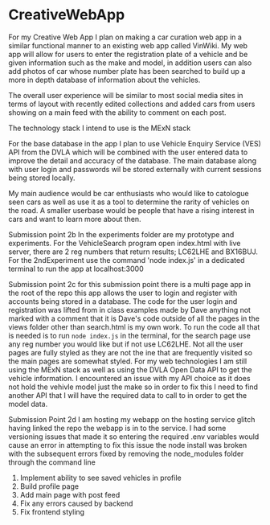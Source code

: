 # CreativeWebApp

For my Creative Web App I plan on making a car curation web app in  a similar functional manner to an existing web app called VinWiki. My web app will allow for users to enter the registration plate of a vehicle and be given information such as the make and model, in addition users can also add photos of car whose number plate has been searched to build up a more in depth database of information about the vehicles.

The overall user experience will be similar to most social media sites in terms of layout with recently edited collections and added cars from users showing on a main feed with the ability to comment on each post.

The technology stack I intend to use is the MExN stack

For the base database in the app I plan to use Vehicle Enquiry Service (VES) API from the DVLA which will be combined with the user entered data to improve the detail and accuracy of the database. The main database along with user login and passwords wil be stored externally with current sessions being stored locally.

My main audience would be car enthusiasts who would like to catologue seen cars as well as use it as a tool to determine the rarity of vehicles on the road. A smaller userbase would be people that have a rising interest in cars and want to learn more about then.

Submission point 2b
In the experiments folder are my prototype and experiments. For the VehicleSearch program open index.html with live server, there are 2 reg numbers that return results; LC62LHE and BX16BUJ. For the 2ndExperiment use the command 'node index.js' in a dedicated terminal to run the app at localhost:3000

Submission point 2c
for this submission point there is a multi page app in the root of the repo this app allows the user to login and register with accounts being stored in a database. The code for the user login and registration was lifted from in class examples made by Dave anything not marked with a comment that it is Dave's code outside of all the pages in the views folder other than search.html is my own work. To run the code all that is needed is to run `node index.js` in the terminal, for the search page use any reg number you would like but if not use LC62LHE. Not all the user pages are fully styled as they are not the ine that are frequently visited so the main pages are somewhat styled. For my web technologies I am still using the MExN stack as well as using the DVLA Open Data API to get the vehicle information. I encountered an issue with my API choice as it does not hold the vehivle model just the make so in order to fix this I need to find another API that I will have the required data to call to in order to get the model data.

Submission Point 2d
I am hosting my webapp on the hosting service glitch having linked the repo the webapp is in to the service. I had some versioning issues that made it so entering the required .env variables would cause an error in attempting to fix this issue the node install was broken with the subsequent errors fixed by removing the node_modules folder through the command line

1. Implement ability to see saved vehicles in profile
2. Build profile page
3. Add main page with post feed
4. Fix any errors caused by backend
5. Fix frontend styling